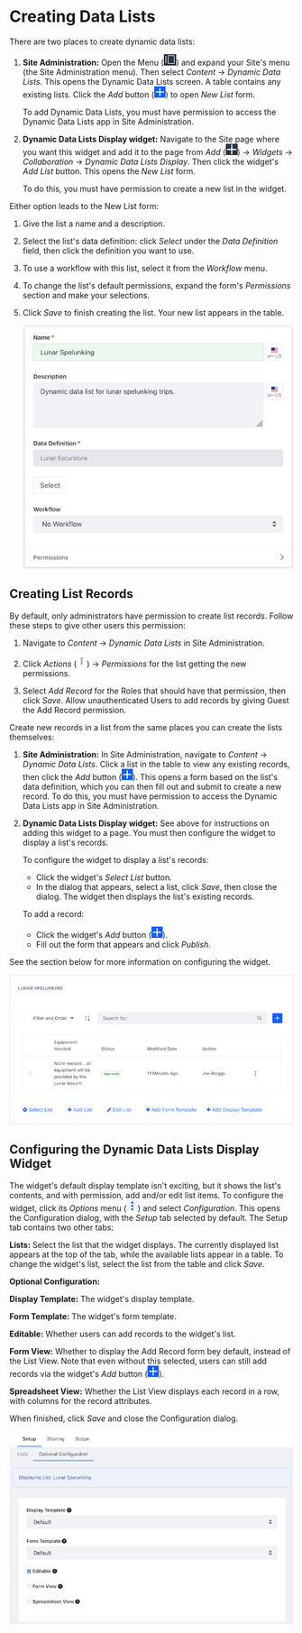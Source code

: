# Creating Data Lists [](id=creating-data-lists)

There are two places to create dynamic data lists: 

1.  **Site Administration:** Open the Menu 
    (![Menu](../../../images/icon-menu.png)) 
    and expand your Site's menu (the Site Administration menu). Then select 
    *Content* &rarr; *Dynamic Data Lists*. This opens the Dynamic Data Lists 
    screen. A table contains any existing lists. Click the *Add* button 
    (![Add](../../../images/icon-add.png)) 
    to open *New List* form. 

    To add Dynamic Data Lists, you must have permission to access the Dynamic
    Data Lists app in Site Administration. 

2.  **Dynamic Data Lists Display widget:** Navigate to the Site page where you
    want this widget and add it to the page from *Add*
    (![Add](../../../images/icon-add-app.png)) &rarr; *Widgets* &rarr;
    *Collaboration* &rarr; *Dynamic Data Lists Display*. Then click the widget's
    *Add List* button. This opens the *New List* form. 

    To do this, you must have permission to create a new list in the widget. 

Either option leads to the New List form: 

1.  Give the list a name and a description. 

2.  Select the list's data definition: click *Select* under the *Data
    Definition* field, then click the definition you want to use. 

3.  To use a workflow with this list, select it from the *Workflow* menu. 

4.  To change the list's default permissions, expand the form's *Permissions* 
    section and make your selections. 

5.  Click *Save* to finish creating the list. Your new list appears in the table. 

    ![Figure 1: The New List form.](../../../images/ddl-add-list.png)

## Creating List Records [](id=creating-list-records)

By default, only administrators have permission to create list records. Follow 
these steps to give other users this permission: 

1.  Navigate to *Content* &rarr; *Dynamic Data Lists* in Site Administration. 

2.  Click *Actions* 
    (![Actions](../../../images/icon-actions.png)) &rarr; *Permissions* for the
    list getting the new permissions.

3.  Select *Add Record* for the Roles that should have that permission, then
    click *Save*. Allow unauthenticated Users to add records by giving Guest the
    Add Record permission.

Create new records in a list from the same places you can create the lists
themselves: 

1.  **Site Administration:** In Site Administration, navigate to *Content* 
    &rarr; *Dynamic Data Lists*. Click a list in the table to view any existing 
    records, then click the *Add* button 
    (![Add](../../../images/icon-add.png)). 
    This opens a form based on the list's data definition, which you can then 
    fill out and submit to create a new record. To do this, you must have 
    permission to access the Dynamic Data Lists app in Site Administration. 

2.  **Dynamic Data Lists Display widget:** See above for instructions on adding 
    this widget to a page. You must then configure the widget to display a 
    list's records. 

    To configure the widget to display a list's records: 

    -   Click the widget's *Select List* button. 
    -   In the dialog that appears, select a list, click *Save*, then close the 
        dialog. The widget then displays the list's existing records. 

    To add a record: 

    -   Click the widget's *Add* button 
        (![Add](../../../images/icon-add.png)). 
    -   Fill out the form that appears and click *Publish*. 

See the section below for more information on configuring the widget. 

![Figure 2: Dynamic Data Lists Display widget.](../../../images/ddl-widget.png)

## Configuring the Dynamic Data Lists Display Widget [](id=configuring-the-dynamic-data-lists-display-widget)

The widget's default display template isn't exciting, but it shows the list's
contents, and with permission, add and/or edit list items. To configure the
widget, click its *Options* menu
(![Options](../../../images/icon-app-options.png)) and select *Configuration*.
This opens the Configuration dialog, with the *Setup* tab selected by default.
The Setup tab contains two other tabs: 

**Lists:** Select the list that the widget displays. The currently 
displayed list appears at the top of the tab, while the available lists 
appear in a table. To change the widget's list, select the list from the 
table and click *Save*. 

**Optional Configuration:** 

**Display Template:** The widget's display template.

**Form Template:** The widget's form template. 

**Editable:** Whether users can add records to the widget's list. 

**Form View:** Whether to display the Add Record form bey default, instead of
the List View. Note that even without this selected, users can still add
records via the widget's *Add* button
(![Add](../../../images/icon-add.png)). 

**Spreadsheet View:** Whether the List View displays each record in a row, with
columns for the record attributes. 

When finished, click *Save* and close the Configuration dialog. 

![Figure 3: The Dynamic Data Lists Display widget's optional configuration.](../../../images/ddl-widget-options.png)
